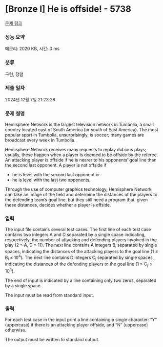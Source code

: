 # [Bronze I] He is offside! - 5738 

[문제 링크](https://www.acmicpc.net/problem/5738) 

### 성능 요약

메모리: 2020 KB, 시간: 0 ms

### 분류

구현, 정렬

### 제출 일자

2024년 12월 7일 21:23:28

### 문제 설명

<p>Hemisphere Network is the largest television network in Tumbolia, a small country located east of South America (or south of East America). The most popular sport in Tumbolia, unsurprisingly, is soccer; many games are broadcast every week in Tumbolia.</p>

<p>Hemisphere Network receives many requests to replay dubious plays; usually, these happen when a player is deemed to be offside by the referee. An attacking player is offside if he is nearer to his opponents’ goal line than the second last opponent. A player is not offside if</p>

<ul>
	<li>he is level with the second last opponent or</li>
	<li>he is level with the last two opponents.</li>
</ul>

<p>Through the use of computer graphics technology, Hemisphere Network can take an image of the field and determine the distances of the players to the defending team’s goal line, but they still need a program that, given these distances, decides whether a player is offside.</p>

### 입력 

 <p>The input file contains several test cases. The first line of each test case contains two integers A and D separated by a single space indicating, respectively, the number of attacking and defending players involved in the play (2 ≤ A, D ≤ 11). The next line contains A integers B<sub>i</sub> separated by single spaces, indicating the distances of the attacking players to the goal line (1 ≤ B<sub>i</sub> ≤ 10<sup>4</sup>). The next line contains D integers C<sub>j</sub> separated by single spaces, indicating the distances of the defending players to the goal line (1 ≤ C<sub>j</sub> ≤ 10<sup>4</sup>).</p>

<p>The end of input is indicated by a line containing only two zeros, separated by a single space.</p>

<p>The input must be read from standard input.</p>

### 출력 

 <p>For each test case in the input print a line containing a single character: “Y” (uppercase) if there is an attacking player offside, and “N” (uppercase) otherwise.</p>

<p>The output must be written to standard output.</p>

